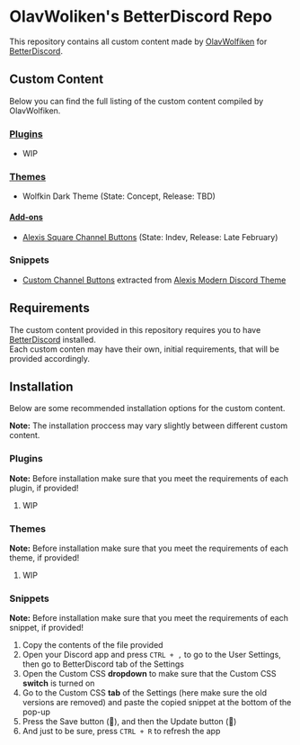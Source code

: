 # OlavWoliken's BetterDiscord Repo
This repository contains all custom content made by [OlavWolfiken](https://github.com/OlavWolfiken) for [BetterDiscord](https://betterdiscord.app/).

## Custom Content
Below you can find the full listing of the custom content compiled by OlavWolfiken.

### [Plugins](https://olavwolfiken.github.io/BetterDiscord/Plugins)
- WIP

### [Themes](https://olavwolfiken.github.io/BetterDiscord/Themes)
- Wolfkin Dark Theme (State: Concept, Release: TBD)

#### [Add-ons](https://olavwolfiken.github.io/BetterDiscord/Themes/Add-ons)
- [Alexis Square Channel Buttons](https://olavwolfiken.github.io/BetterDiscord/Themes/Add-ons/Alexis%20Square%20Channel%20Buttons) (State: Indev, Release: Late February)

### Snippets
- [Custom Channel Buttons](https://olavwolfiken.github.io/BetterDiscord/Snippets/custom-channel-buttons.css) extracted from [Alexis Modern Discord Theme](https://alexisjonsson.github.io/BetterDiscordAddons/Themes/modern-discord.theme.css)

## Requirements
The custom content provided in this repository requires you to have [BetterDiscord](https://betterdiscord.app/) installed.<br>Each custom conten may have their own, initial requirements, that will be provided accordingly.

## Installation
Below are some recommended installation options for the custom content.

**Note:** The installation proccess may vary slightly between different custom content. 

### Plugins
**Note:** Before installation make sure that you meet the requirements of each plugin, if provided!<br>
1. WIP

### Themes
**Note:** Before installation make sure that you meet the requirements of each theme, if provided!<br>
1. WIP

### Snippets
**Note:** Before installation make sure that you meet the requirements of each snippet, if provided!
1. Copy the contents of the file provided
2. Open your Discord app and press `CTRL + ,` to go to the User Settings, then go to BetterDiscord tab of the Settings
3. Open the Custom CSS **dropdown** to make sure that the Custom CSS **switch** is turned on
4. Go to the Custom CSS **tab** of the Settings (here make sure the old versions are removed) and paste the copied snippet at the bottom of the pop-up
5. Press the Save button (💾), and then the Update button (🔄)
6. And just to be sure, press `CTRL + R` to refresh the app
